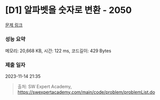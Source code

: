 # [D1] 알파벳을 숫자로 변환 - 2050 

[문제 링크](https://swexpertacademy.com/main/code/problem/problemDetail.do?contestProbId=AV5QLGxKAzQDFAUq) 

### 성능 요약

메모리: 20,668 KB, 시간: 122 ms, 코드길이: 429 Bytes

### 제출 일자

2023-11-14 21:35



> 출처: SW Expert Academy, https://swexpertacademy.com/main/code/problem/problemList.do